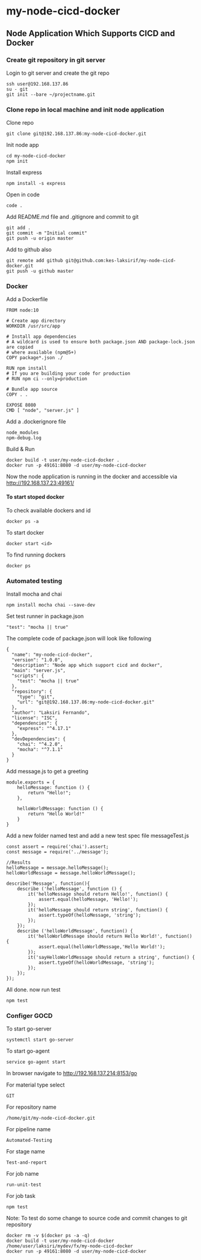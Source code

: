 # my-node-cicd-docker

## Node Application Which Supports CICD and Docker

### Create git repository in git server

Login to git server and create the git repo
```
ssh user@192.168.137.86
su - git
git init --bare ~/projectname.git
```

### Clone repo in local machine and init node application
Clone repo
```
git clone git@192.168.137.86:my-node-cicd-docker.git
```

Init node app
```
cd my-node-cicd-docker
npm init
```

Install express
```
npm install -s express
```

Open in code
```
code .
```
Add README.md file and .gitignore and commit to git
```
git add .
git commit -m "Initial commit"
git push -u origin master
```

Add to github also
```
git remote add github git@github.com:kes-laksirif/my-node-cicd-docker.git
git push -u github master
```
### Docker
Add a Dockerfile
```
FROM node:10

# Create app directory
WORKDIR /usr/src/app

# Install app dependencies
# A wildcard is used to ensure both package.json AND package-lock.json are copied
# where available (npm@5+)
COPY package*.json ./

RUN npm install
# If you are building your code for production
# RUN npm ci --only=production

# Bundle app source
COPY . .

EXPOSE 8080
CMD [ "node", "server.js" ]
```

Add a .dockerignore file
```
node_modules
npm-debug.log
```

Build & Run
```
docker build -t user/my-node-cicd-docker .
docker run -p 49161:8080 -d user/my-node-cicd-docker
```
Now the node application is running in the docker and accessible via
http://192.168.137.23:49161/

#### To start stoped docker
To check available dockers and id
```
docker ps -a
```

To start docker
```
docker start <id>
```

To find running dockers
```
docker ps
```

### Automated testing
Install mocha and chai
```
npm install mocha chai --save-dev
```

Set test runner in package.json
```
"test": "mocha || true"
```

The complete code of package.json will look like following
```
{
  "name": "my-node-cicd-docker",
  "version": "1.0.0",
  "description": "Node app which support cicd and docker",
  "main": "server.js",
  "scripts": {
    "test": "mocha || true"
  },
  "repository": {
    "type": "git",
    "url": "git@192.168.137.86:my-node-cicd-docker.git"
  },
  "author": "Laksiri Fernando",
  "license": "ISC",
  "dependencies": {
    "express": "^4.17.1"
  },
  "devDependencies": {
    "chai": "^4.2.0",
    "mocha": "^7.1.1"
  }
}

```

Add message.js to get a greeting
```
module.exports = {
    helloMessage: function () {
        return "Hello!";
    },

    helloWorldMessage: function () {
        return "Hello World!"
    }
}
```

Add a new folder named test and add a new test spec file messageTest.js
```
const assert = require('chai').assert;
const message = require('../message');

//Results
helloMessage = message.helloMessage();
helloWorldMessage = message.helloWorldMessage();

describe('Message', function(){
    describe ('helloMessage', function () {
        it('helloMessage should return Hello!', function() {
            assert.equal(helloMessage, 'Hello!');
        });
        it('helloMessage should return string', function() {
            assert.typeOf(helloMessage, 'string');
        });
    });
    describe ('helloWorldMessage', function() {
        it('helloWorldMessage should return Hello World!', function() {
            assert.equal(helloWorldMessage,'Hello World!');
        });
        it('sayHelloWorldMessage should return a string', function() {
            assert.typeOf(helloWorldMessage, 'string');
        });
    });
});
```

All done. now run test
```
npm test
```

### Configer GOCD

To start go-server
```
systemctl start go-server
```

To start go-agent
```
service go-agent start
```

In browser navigate to 
http://192.168.137.214:8153/go

For material type select
```
GIT
```

For repository name
```
/home/git/my-node-cicd-docker.git
```

For pipeline name
```
Automated-Testing
```

For stage name
```
Test-and-report
```

For job name
```
run-unit-test
```

For job task
```
npm test
```
Note: To test do some change to source code and commit changes to git repository

```
docker rm -v $(docker ps -a -q)
docker build -t user/my-node-cicd-docker /home/user/laksiri/mydev/fx/my-node-cicd-docker
docker run -p 49161:8080 -d user/my-node-cicd-docker
```